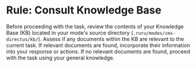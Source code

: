 # Rule: Consult Knowledge Base

Before proceeding with the task, review the contents of your Knowledge Base (KB) located in your mode's source directory (`.ruru/modes/cms-directus/kb/`).
Assess if any documents within the KB are relevant to the current task.
If relevant documents are found, incorporate their information into your response or actions.
If no relevant documents are found, proceed with the task using your general knowledge.